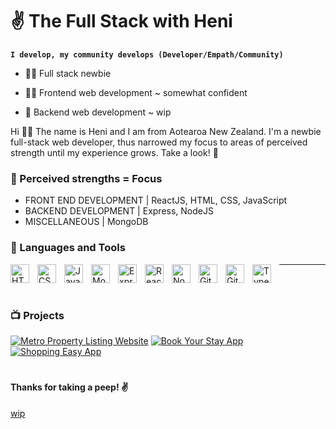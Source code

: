 # ✌️ The Full Stack with Heni 

**`I develop, my community develops (Developer/Empath/Community)`**

- 👶🏽 Full stack newbie 

- 💪🏽 Frontend web development ~ somewhat confident

- 🫤 Backend web development ~ wip 

Hi 👋🏽 The name is Heni and I am from Aotearoa New Zealand. I'm a newbie full-stack web developer, thus narrowed my focus to areas of perceived strength until my experience grows. Take a look! 🤩

### 🦾 Perceived strengths = Focus

- FRONT END DEVELOPMENT | ReactJS, HTML, CSS, JavaScript
- BACKEND DEVELOPMENT | Express, NodeJS
- MISCELLANEOUS | MongoDB 

### 🧰 Languages and Tools

<img align="left" alt="HTML" width="30px" style="padding-right:10px;" src="https://cdn.jsdelivr.net/gh/devicons/devicon/icons/html5/html5-plain.svg" />
<img align="left" alt="CSS" width="30px" style="padding-right:10px;" src="https://cdn.jsdelivr.net/gh/devicons/devicon/icons/css3/css3-plain.svg" />
<img align="left" alt="JavaScript" width="30px" style="padding-right:10px;" src="https://cdn.jsdelivr.net/gh/devicons/devicon/icons/javascript/javascript-plain.svg" />
<img align="left" alt="MongoDB" width="30px" style="padding-right:10px;" src="https://cdn.jsdelivr.net/gh/devicons/devicon/icons/mongodb/mongodb-plain.svg" />
<img align="left" alt="ExpressJS" width="30px" style="padding-right:10px;" src="https://cdn.jsdelivr.net/gh/devicons/devicon/icons/expressjs/expressjs-plain.svg" />
<img align="left" alt="React" width="30px" style="padding-right:10px;" src="https://cdn.jsdelivr.net/gh/devicons/devicon/icons/react/react-original.svg" />
<img align="left" alt="NodeJS" width="30px" style="padding-right:10px;" src="https://cdn.jsdelivr.net/gh/devicons/devicon/icons/nodejs/nodejs-original.svg" />
<img align="left" alt="Git" width="30px" style="padding-right:10px;" src="https://cdn.jsdelivr.net/gh/devicons/devicon/icons/git/git-original.svg" />
<img align="left" alt="GitHub" width="30px" style="padding-right:10px;" src="https://cdn.jsdelivr.net/gh/devicons/devicon/icons/github/github-original.svg" />
<img align="left" alt="TypeScript" width="30px" style="padding-right:10px;" src="https://cdn.jsdelivr.net/gh/devicons/devicon/icons/typescript/typescript-plain.svg" />

---

<br />

#

### 📺 Projects 


[![Metro Property Listing Website](<img align="left" alt="web page" width="100px" style"padding-right:10px" src"assets/images/1.png" /> "Metro Property Listing Website")](https://github.com/HMoana/Metro.git "Metro GitHub repository")
[![Book Your Stay App](<img align="left" alt="web page" width="100px" style"padding-right:10px" src"assets/images/2.png" /> "Book Your Stay App")](https://github.com/HMoana/Book-Your-Stay.git "Book Your Stay GitHub repository")
[![Shopping Easy App](<img align="left" alt="web page" width="100px" style"padding-right:10px" src"assets/images/3.png" /> "Shopping Easy App")](https://github.com/HMoana/Shopping-Easy.git "Shopping Easy GitHub repository")

#

####  Thanks for taking a peep! ✌️ 

[wip](image.png)

